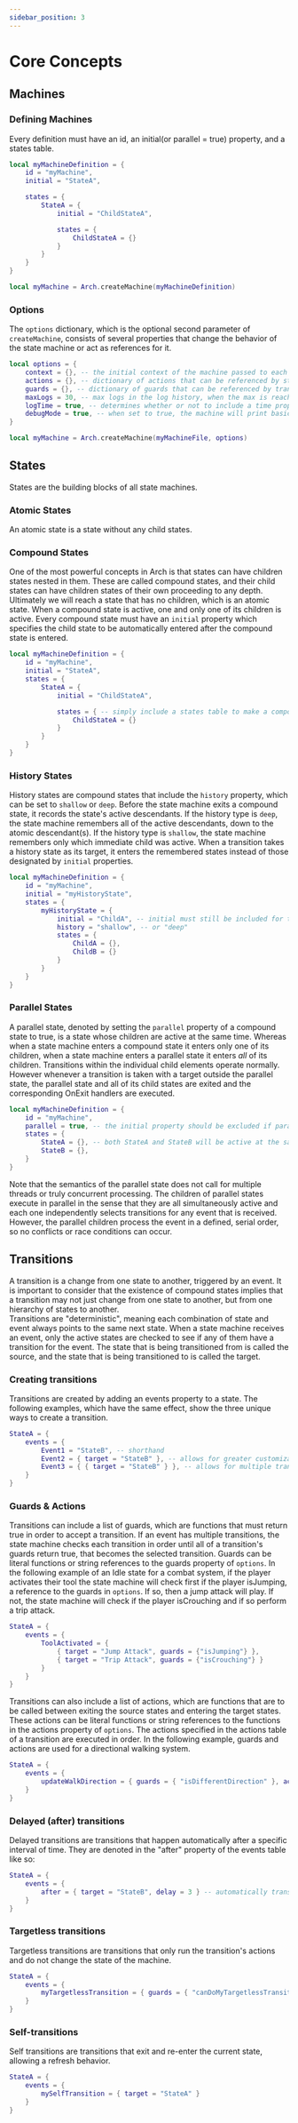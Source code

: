 ```yaml
---
sidebar_position: 3
---
```

# Core Concepts

## Machines

### Defining Machines
Every definition must have an id, an initial(or parallel = true) property, and a states table.
```lua title="Dictionary.lua"
local myMachineDefinition = {
    id = "myMachine",
    initial = "StateA",

    states = {
        StateA = {
            initial = "ChildStateA",

            states = {
                ChildStateA = {}
            }
        }
    }
}

local myMachine = Arch.createMachine(myMachineDefinition)
```
### Options
The `options` dictionary, which is the optional second parameter of `createMachine`, consists of several properties that change the behavior of the state machine or act as references for it.  
```lua
local options = {
    context = {}, -- the initial context of the machine passed to each state
    actions = {}, -- dictionary of actions that can be referenced by state and transition callbacks
    guards = {}, -- dictionary of guards that can be referenced by transitions
    maxLogs = 30, -- max logs in the log history, when the max is reached it deletes the oldest log
    logTime = true, -- determines whether or not to include a time property to each log
    debugMode = true, -- when set to true, the machine will print basic changes in the machine such as entering and exiting of states
}

local myMachine = Arch.createMachine(myMachineFile, options)
```

## States
States are the building blocks of all state machines.
### Atomic States
An atomic state is a state without any child states.
### Compound States
One of the most powerful concepts in Arch is that states can have children states nested in them. These are called compound states, and their child states can have children states of their own proceeding to any depth. Ultimately we will reach a state that has no children, which is an atomic state. When a compound state is active, one and only one of its children is active. Every compound state must have an `initial` property which specifies the child state to be automatically entered after the compound state is entered.
```lua
local myMachineDefinition = {
    id = "myMachine",
    initial = "StateA",
    states = {
        StateA = {
            initial = "ChildStateA",

            states = { -- simply include a states table to make a compound state
                ChildStateA = {}
            }
        }
    }
}
```
### History States
History states are compound states that include the `history` property, which can be set to `shallow` or `deep`. Before the state machine exits a compound state, it records the state's active descendants. If the history type is `deep`, the state machine remembers all of the active descendants, down to the atomic descendant(s). If the history type is `shallow`, the state machine remembers only which immediate child was active. When a transition takes a history state as its target, it enters the remembered states instead of those designated by `initial` properties.
```lua
local myMachineDefinition = {
    id = "myMachine",
    initial = "myHistoryState",
    states = {
        myHistoryState = {
            initial = "ChildA", -- initial must still be included for the first time the history state is entered
            history = "shallow", -- or "deep"
            states = {
                ChildA = {},
                ChildB = {}
            }
        }
    }
}
```
### Parallel States
A parallel state, denoted by setting the `parallel` property of a compound state to true, is a state whose children are active at the same time. Whereas when a state machine enters a compound state it enters only one of its children, when a state machine enters a parallel state it enters *all* of its children. Transitions within the individual child elements operate normally. However whenever a transition is taken with a target outside the parallel state, the parallel state and all of its child states are exited and the corresponding OnExit handlers are executed.  
```lua
local myMachineDefinition = {
    id = "myMachine",
    parallel = true, -- the initial property should be excluded if parallel is true
    states = {
        StateA = {}, -- both StateA and StateB will be active at the same time
        StateB = {},
    }
}
```
Note that the semantics of the parallel state does not call for multiple threads or truly concurrent processing. The children of parallel states execute in parallel in the sense that they are all simultaneously active and each one independently selects transitions for any event that is received. However, the parallel children process the event in a defined, serial order, so no conflicts or race conditions can occur.

## Transitions
A transition is a change from one state to another, triggered by an event. It is important to consider that the existence of compound states implies that a transition may not just change from one state to another, but from one hierarchy of states to another.  
Transitions are "deterministic", meaning each combination of state and event always points to the same next state. When a state machine receives an event, only the active states are checked to see if any of them have a transition for the event. The state that is being transitioned from is called the source, and the state that is being transitioned to is called the target.

### Creating transitions
Transitions are created by adding an events property to a state. The following examples, which have the same effect, show the three unique ways to create a transition.
```lua
StateA = {
    events = {
        Event1 = "StateB", -- shorthand 
        Event2 = { target = "StateB" }, -- allows for greater customizability of the transition
        Event3 = { { target = "StateB" } }, -- allows for multiple transitions in a single event, we will cover this next
    }
}
```

### Guards & Actions
Transitions can include a list of guards, which are functions that must return true in order to accept a transition. If an event has multiple transitions, the state machine checks each transition in order until all of a transition's guards return true, that becomes the selected transition. Guards can be literal functions or string references to the guards property of `options`. In the following example of an Idle state for a combat system, if the player activates their tool the state machine will check first if the player isJumping, a reference to the guards in `options`. If so, then a jump attack will play. If not, the state machine will check if the player isCrouching and if so perform a trip attack.
```lua
StateA = {
    events = {
        ToolActivated = {
            { target = "Jump Attack", guards = {"isJumping"} },
            { target = "Trip Attack", guards = {"isCrouching"} }
        }
    }
}
```
Transitions can also include a list of actions, which are functions that are to be called between exiting the source states and entering the target states. These actions can be literal functions or string references to the functions in the actions property of `options`. The actions specified in the actions table of a transition are executed in order. In the following example, guards and actions are used for a directional walking system.
```lua
StateA = {
    events = {
        updateWalkDirection = { guards = { "isDifferentDirection" }, actions = { "exitAnimation", "enterWalking" } }
    }
}
```
### Delayed (after) transitions
Delayed transitions are transitions that happen automatically after a specific interval of time. They are denoted in the "after" property of the events table like so:
```lua
StateA = {
    events = {
        after = { target = "StateB", delay = 3 } -- automatically transitions to StateB after 3 seconds if no other transitions are called
    }
}
```
### Targetless transitions
Targetless transitions are transitions that only run the transition's actions and do not change the state of the machine.
```lua
StateA = {
    events = {
        myTargetlessTransition = { guards = { "canDoMyTargetlessTransition" }, actions = { "updateSomething" } }
    }
}
```
### Self-transitions
Self transitions are transitions that exit and re-enter the current state, allowing a refresh behavior.
```lua
StateA = {
    events = {
        mySelfTransition = { target = "StateA" }
    }
}
```